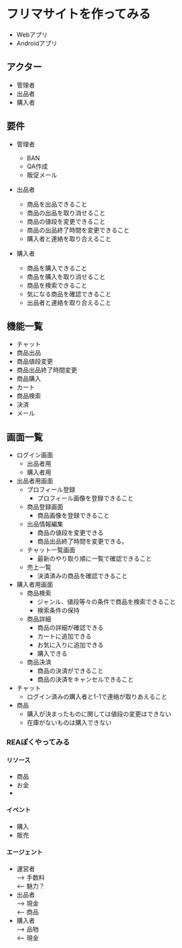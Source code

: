 # フリマサイトを作ってみる
- Webアプリ
- Androidアプリ
## アクター
- 管理者
- 出品者
- 購入者

## 要件
- 管理者
    - BAN
    - QA作成
    - 販促メール

- 出品者
    - 商品を出品できること
    - 商品の出品を取り消せること
    - 商品の値段を変更できること
    - 商品の出品終了時間を変更できること
    - 購入者と連絡を取り合えること

- 購入者  
    - 商品を購入できること
    - 商品を購入を取り消せること
    - 商品を検索できること
    - 気になる商品を確認できること
    - 出品者と連絡を取り合えること

## 機能一覧
- チャット
- 商品出品
- 商品値段変更
- 商品出品終了時間変更
- 商品購入
- カート
- 商品検索
- 決済
- メール

## 画面一覧
- ログイン画面
    - 出品者用
    - 購入者用
- 出品者用画面
    - プロフィール登録
        - プロフィール画像を登録できること
    - 商品登録画面
        - 商品画像を登録できること
    - 出品情報編集
        - 商品の値段を変更できる
        - 商品出品終了時間を変更できる。
    - チャット一覧画面
        - 最新のやり取り順に一覧で確認できること
    - 売上一覧
        - 決済済みの商品を確認できること
- 購入者用画面
    - 商品検索
        - ジャンル、値段等々の条件で商品を検索できること
        - 検索条件の保持
    - 商品詳細
        - 商品の詳細が確認できる
        - カートに追加できる
        - お気に入りに追加できる
        - 購入できる
    - 商品決済
        - 商品の決済ができること
        - 商品の決済をキャンセルできること
- チャット
    - ログイン済みの購入者と1-1で連絡が取りあえること
- 商品
    - 購入が決まったものに関しては値段の変更はできない
    - 在庫がないものは購入できない

### REAぽくやってみる
#### リソース
- 商品
- お金
- 
#### イベント
- 購入
- 販売
#### エージェント  
- 運営者  
--> 手数料  
<-- 魅力？ 
- 出品者    
--> 現金  
<-- 商品 
- 購入者  
--> 品物  
<-- 現金
